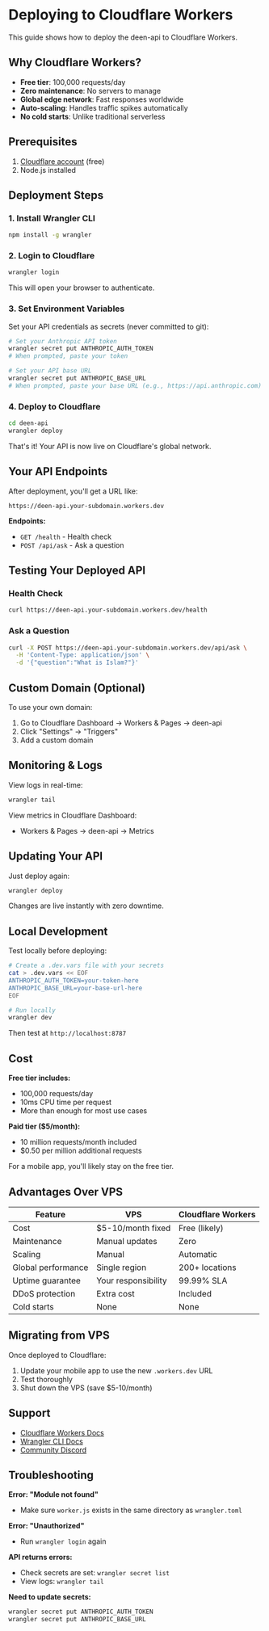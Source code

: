 # Deploying to Cloudflare Workers

This guide shows how to deploy the deen-api to Cloudflare Workers.

## Why Cloudflare Workers?

- **Free tier**: 100,000 requests/day
- **Zero maintenance**: No servers to manage
- **Global edge network**: Fast responses worldwide
- **Auto-scaling**: Handles traffic spikes automatically
- **No cold starts**: Unlike traditional serverless

## Prerequisites

1. [Cloudflare account](https://dash.cloudflare.com/sign-up) (free)
2. Node.js installed

## Deployment Steps

### 1. Install Wrangler CLI

```bash
npm install -g wrangler
```

### 2. Login to Cloudflare

```bash
wrangler login
```

This will open your browser to authenticate.

### 3. Set Environment Variables

Set your API credentials as secrets (never committed to git):

```bash
# Set your Anthropic API token
wrangler secret put ANTHROPIC_AUTH_TOKEN
# When prompted, paste your token

# Set your API base URL
wrangler secret put ANTHROPIC_BASE_URL
# When prompted, paste your base URL (e.g., https://api.anthropic.com)
```

### 4. Deploy to Cloudflare

```bash
cd deen-api
wrangler deploy
```

That's it! Your API is now live on Cloudflare's global network.

## Your API Endpoints

After deployment, you'll get a URL like:
```
https://deen-api.your-subdomain.workers.dev
```

**Endpoints:**
- `GET /health` - Health check
- `POST /api/ask` - Ask a question

## Testing Your Deployed API

### Health Check
```bash
curl https://deen-api.your-subdomain.workers.dev/health
```

### Ask a Question
```bash
curl -X POST https://deen-api.your-subdomain.workers.dev/api/ask \
  -H 'Content-Type: application/json' \
  -d '{"question":"What is Islam?"}'
```

## Custom Domain (Optional)

To use your own domain:

1. Go to Cloudflare Dashboard → Workers & Pages → deen-api
2. Click "Settings" → "Triggers"
3. Add a custom domain

## Monitoring & Logs

View logs in real-time:
```bash
wrangler tail
```

View metrics in Cloudflare Dashboard:
- Workers & Pages → deen-api → Metrics

## Updating Your API

Just deploy again:
```bash
wrangler deploy
```

Changes are live instantly with zero downtime.

## Local Development

Test locally before deploying:

```bash
# Create a .dev.vars file with your secrets
cat > .dev.vars << EOF
ANTHROPIC_AUTH_TOKEN=your-token-here
ANTHROPIC_BASE_URL=your-base-url-here
EOF

# Run locally
wrangler dev
```

Then test at `http://localhost:8787`

## Cost

**Free tier includes:**
- 100,000 requests/day
- 10ms CPU time per request
- More than enough for most use cases

**Paid tier ($5/month):**
- 10 million requests/month included
- $0.50 per million additional requests

For a mobile app, you'll likely stay on the free tier.

## Advantages Over VPS

| Feature | VPS | Cloudflare Workers |
|---------|-----|-------------------|
| Cost | $5-10/month fixed | Free (likely) |
| Maintenance | Manual updates | Zero |
| Scaling | Manual | Automatic |
| Global performance | Single region | 200+ locations |
| Uptime guarantee | Your responsibility | 99.99% SLA |
| DDoS protection | Extra cost | Included |
| Cold starts | None | None |

## Migrating from VPS

Once deployed to Cloudflare:

1. Update your mobile app to use the new `.workers.dev` URL
2. Test thoroughly
3. Shut down the VPS (save $5-10/month)

## Support

- [Cloudflare Workers Docs](https://developers.cloudflare.com/workers/)
- [Wrangler CLI Docs](https://developers.cloudflare.com/workers/wrangler/)
- [Community Discord](https://discord.gg/cloudflaredev)

## Troubleshooting

**Error: "Module not found"**
- Make sure `worker.js` exists in the same directory as `wrangler.toml`

**Error: "Unauthorized"**
- Run `wrangler login` again

**API returns errors:**
- Check secrets are set: `wrangler secret list`
- View logs: `wrangler tail`

**Need to update secrets:**
```bash
wrangler secret put ANTHROPIC_AUTH_TOKEN
wrangler secret put ANTHROPIC_BASE_URL
```

